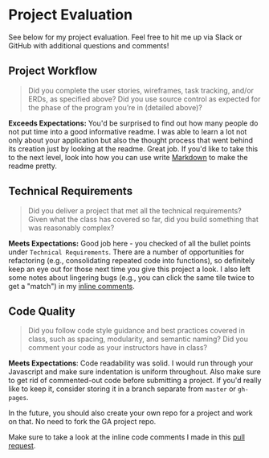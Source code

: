 # Project Evaluation

See below for my project evaluation. Feel free to hit me up via Slack or GitHub with additional questions and comments!

## Project Workflow

> Did you complete the user stories, wireframes, task tracking, and/or ERDs, as specified above? Did you use source control as expected for the phase of the program you’re in (detailed above)?  

**Exceeds Expectations:** You'd be surprised to find out how many people do not put time into a good informative readme. I was able to learn a lot not only about your application but also the thought process that went behind its creation just by looking at the readme. Great job. If you'd like to take this to the next level, look into how you can use write [Markdown](https://daringfireball.net/projects/markdown/syntax) to make the readme pretty.

## Technical Requirements

> Did you deliver a project that met all the technical requirements? Given what the class has covered so far, did you build something that was reasonably complex?  

**Meets Expectations:** Good job here - you checked of all the bullet points under `Technical Requirements`. There are a number of opportunities for refactoring (e.g., consolidating repeated code into functions), so definitely keep an eye out for those next time you give this project a look. I also left some notes about lingering bugs (e.g., you can click the same tile twice to get a "match") in my [inline comments](https://github.com/arsm800/project1/pull/1/files).

## Code Quality

> Did you follow code style guidance and best practices covered in class, such as spacing, modularity, and semantic naming? Did you comment your code as your instructors have in class?  

**Meets Expectations**: Code readability was solid. I would run through your Javascript and make sure indentation is uniform throughout. Also make sure to get rid of commented-out code before submitting a project. If you'd really like to keep it, consider storing it in a branch separate from `master` or `gh-pages`.

In the future, you should also create your own repo for a project and work on that. No need to fork the GA project repo.

Make sure to take a look at the inline code comments I made in this [pull request](https://github.com/arsm800/project1/pull/1/files).
